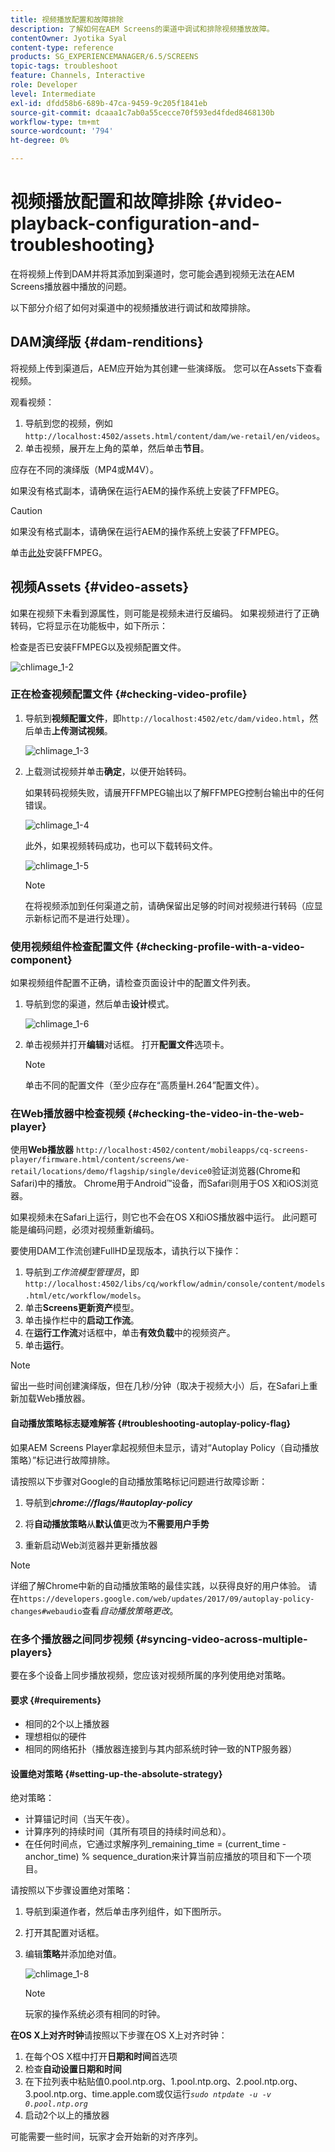 ```yaml
---
title: 视频播放配置和故障排除
description: 了解如何在AEM Screens的渠道中调试和排除视频播放故障。
contentOwner: Jyotika Syal
content-type: reference
products: SG_EXPERIENCEMANAGER/6.5/SCREENS
topic-tags: troubleshoot
feature: Channels, Interactive
role: Developer
level: Intermediate
exl-id: dfdd58b6-689b-47ca-9459-9c205f1841eb
source-git-commit: dcaaa1c7ab0a55cecce70f593ed4fded8468130b
workflow-type: tm+mt
source-wordcount: '794'
ht-degree: 0%

---
```


# 视频播放配置和故障排除 {#video-playback-configuration-and-troubleshooting}

在将视频上传到DAM并将其添加到渠道时，您可能会遇到视频无法在AEM Screens播放器中播放的问题。

以下部分介绍了如何对渠道中的视频播放进行调试和故障排除。

## DAM演绎版 {#dam-renditions}

将视频上传到渠道后，AEM应开始为其创建一些演绎版。 您可以在Assets下查看视频。

观看视频：

1. 导航到您的视频，例如`http://localhost:4502/assets.html/content/dam/we-retail/en/videos`。
1. 单击视频，展开左上角的菜单，然后单击&#x200B;**节目**。

应存在不同的演绎版（MP4或M4V）。

如果没有格式副本，请确保在运行AEM的操作系统上安装了FFMPEG。

>[!CAUTION]
>
>如果没有格式副本，请确保在运行AEM的操作系统上安装了FFMPEG。
>
>单击[此处](https://www.ffmpeg.org/download.html)安装FFMPEG。

## 视频Assets {#video-assets}

如果在视频下未看到源属性，则可能是视频未进行反编码。 如果视频进行了正确转码，它将显示在功能板中，如下所示：

检查是否已安装FFMPEG以及视频配置文件。

![chlimage_1-2](assets/chlimage_1-2.png)

### 正在检查视频配置文件 {#checking-video-profile}

1. 导航到&#x200B;**视频配置文件**，即`http://localhost:4502/etc/dam/video.html`，然后单击&#x200B;**上传测试视频**。

   ![chlimage_1-3](assets/chlimage_1-3.png)

1. 上载测试视频并单击&#x200B;**确定**，以便开始转码。

   如果转码视频失败，请展开FFMPEG输出以了解FFMPEG控制台输出中的任何错误。

   ![chlimage_1-4](assets/chlimage_1-4.png)

   此外，如果视频转码成功，也可以下载转码文件。

   ![chlimage_1-5](assets/chlimage_1-5.png)

   >[!NOTE]
   >
   >在将视频添加到任何渠道之前，请确保留出足够的时间对视频进行转码（应显示新标记而不是进行处理）。

### 使用视频组件检查配置文件 {#checking-profile-with-a-video-component}

如果视频组件配置不正确，请检查页面设计中的配置文件列表。

1. 导航到您的渠道，然后单击&#x200B;**设计**&#x200B;模式。

   ![chlimage_1-6](assets/chlimage_1-6.png)

1. 单击视频并打开&#x200B;**编辑**&#x200B;对话框。 打开&#x200B;**配置文件**&#x200B;选项卡。

   >[!NOTE]
   >单击不同的配置文件（至少应存在“高质量H.264”配置文件）。

### 在Web播放器中检查视频 {#checking-the-video-in-the-web-player}

使用&#x200B;**Web播放器** `http://localhost:4502/content/mobileapps/cq-screens-player/firmware.html/content/screens/we-retail/locations/demo/flagship/single/device0`验证浏览器(Chrome和Safari)中的播放。 Chrome用于Android™设备，而Safari则用于OS X和iOS浏览器。

如果视频未在Safari上运行，则它也不会在OS X和iOS播放器中运行。 此问题可能是编码问题，必须对视频重新编码。

要使用DAM工作流创建FullHD呈现版本，请执行以下操作：

1. 导航到&#x200B;*工作流模型管理员*，即`http://localhost:4502/libs/cq/workflow/admin/console/content/models.html/etc/workflow/models`。
1. 单击&#x200B;**Screens更新资产**&#x200B;模型。
1. 单击操作栏中的&#x200B;**启动工作流**。
1. 在&#x200B;**运行工作流**&#x200B;对话框中，单击&#x200B;**有效负载**&#x200B;中的视频资产。
1. 单击&#x200B;**运行**。

>[!NOTE]
>
>留出一些时间创建演绎版，但在几秒/分钟（取决于视频大小）后，在Safari上重新加载Web播放器。

#### 自动播放策略标志疑难解答 {#troubleshooting-autoplay-policy-flag}

如果AEM Screens Player拿起视频但未显示，请对“Autoplay Policy（自动播放策略）”标记进行故障排除。

请按照以下步骤对Google的自动播放策略标记问题进行故障诊断：

1. 导航到&#x200B;***chrome://flags/#autoplay-policy***
1. 将&#x200B;**自动播放策略**&#x200B;从&#x200B;**默认值**&#x200B;更改为&#x200B;**不需要用户手势**

1. 重新启动Web浏览器并更新播放器

>[!NOTE]
>
>详细了解Chrome中新的自动播放策略的最佳实践，以获得良好的用户体验。 请在`https://developers.google.com/web/updates/2017/09/autoplay-policy-changes#webaudio`查看&#x200B;*自动播放策略更改*。

### 在多个播放器之间同步视频 {#syncing-video-across-multiple-players}

要在多个设备上同步播放视频，您应该对视频所属的序列使用绝对策略。

#### 要求 {#requirements}

* 相同的2个以上播放器
* 理想相似的硬件
* 相同的网络拓扑（播放器连接到与其内部系统时钟一致的NTP服务器）

#### 设置绝对策略 {#setting-up-the-absolute-strategy}

绝对策略：

* 计算锚记时间（当天午夜）。
* 计算序列的持续时间（其所有项目的持续时间总和）。
* 在任何时间点，它通过求解序列_remaining_time = (current_time - anchor_time) % sequence_duration来计算当前应播放的项目和下一个项目。

请按照以下步骤设置绝对策略：

1. 导航到渠道作者，然后单击序列组件，如下图所示。
1. 打开其配置对话框。
1. 编辑&#x200B;**策略**&#x200B;并添加绝对值。

   ![chlimage_1-8](assets/chlimage_1-8.png)

   >[!NOTE]
   >玩家的操作系统必须有相同的时钟。

**在OS X上对齐时钟**&#x200B;请按照以下步骤在OS X上对齐时钟：

1. 在每个OS X框中打开&#x200B;**日期和时间**&#x200B;首选项
1. 检查&#x200B;**自动设置日期和时间**
1. 在下拉列表中粘贴值0.pool.ntp.org、1.pool.ntp.org、2.pool.ntp.org、3.pool.ntp.org、time.apple.com或仅运行&#x200B;*`sudo ntpdate -u -v 0.pool.ntp.org`*
1. 启动2个以上的播放器

可能需要一些时间，玩家才会开始新的对齐序列。
